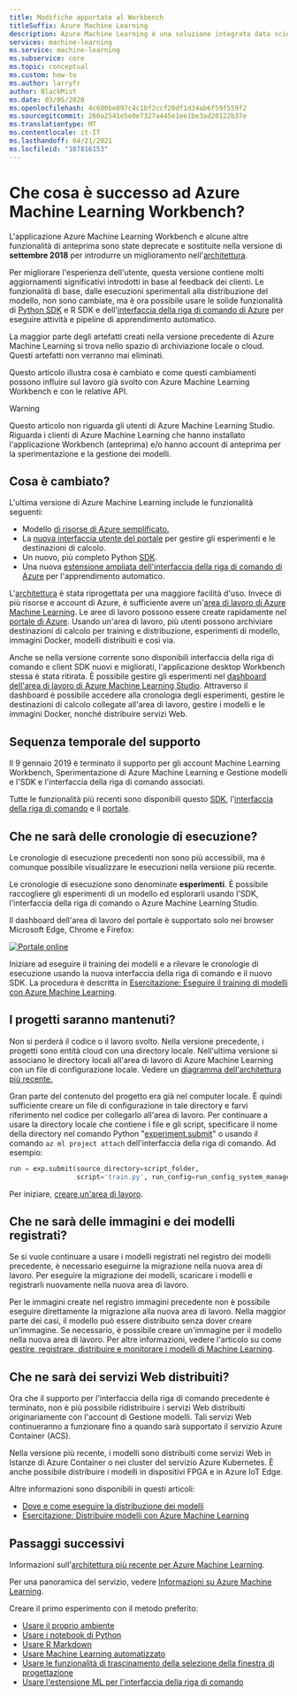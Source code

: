 ```yaml
---
title: Modifiche apportate al Workbench
titleSuffix: Azure Machine Learning
description: Azure Machine Learning è una soluzione integrata data science per modellare e distribuire applicazioni di Machine Learning su scala cloud. La funzionalità Workbench è stata ritirata.
services: machine-learning
ms.service: machine-learning
ms.subservice: core
ms.topic: conceptual
ms.custom: how-to
ms.author: larryfr
author: BlackMist
ms.date: 03/05/2020
ms.openlocfilehash: 4c680be897c4c1bf2ccf20df1d34ab6f59f559f2
ms.sourcegitcommit: 260a2541e5e0e7327a445e1ee1be3ad20122b37e
ms.translationtype: MT
ms.contentlocale: it-IT
ms.lasthandoff: 04/21/2021
ms.locfileid: "107816153"
---
```

# <a name="what-happened-to-azure-machine-learning-workbench"></a>Che cosa è successo ad Azure Machine Learning Workbench?

L'applicazione Azure Machine Learning Workbench e alcune altre funzionalità di anteprima sono state deprecate e sostituite nella versione di **settembre 2018** per introdurre un miglioramento nell'[architettura](concept-azure-machine-learning-architecture.md).

Per migliorare l'esperienza dell'utente, questa versione contiene molti aggiornamenti significativi introdotti in base al feedback dei clienti. Le funzionalità di base, dalle esecuzioni sperimentali alla distribuzione del modello, non sono cambiate, ma è ora possibile usare le solide funzionalità di <a href="/python/api/overview/azure/ml/intro" target="_blank">Python SDK</a> e R SDK e dell'[interfaccia della riga di comando di Azure](reference-azure-machine-learning-cli.md) per eseguire attività e pipeline di apprendimento automatico.

La maggior parte degli artefatti creati nella versione precedente di Azure Machine Learning si trova nello spazio di archiviazione locale o cloud. Questi artefatti non verranno mai eliminati.

Questo articolo illustra cosa è cambiato e come questi cambiamenti possono influire sul lavoro già svolto con Azure Machine Learning Workbench e con le relative API.

>[!Warning]
>Questo articolo non riguarda gli utenti di Azure Machine Learning Studio. Riguarda i clienti di Azure Machine Learning che hanno installato l'applicazione Workbench (anteprima) e/o hanno account di anteprima per la sperimentazione e la gestione dei modelli.


## <a name="what-changed"></a>Cosa è cambiato?

L'ultima versione di Azure Machine Learning include le funzionalità seguenti:
+ Modello [di risorse di Azure semplificato.](concept-azure-machine-learning-architecture.md)
+ La [nuova interfaccia utente del portale](how-to-log-view-metrics.md) per gestire gli esperimenti e le destinazioni di calcolo.
+ Un nuovo, più completo Python <a href="/python/api/overview/azure/ml/intro" target="_blank">SDK</a>.
+ Una nuova [estensione ampliata dell'interfaccia della riga di comando di Azure](reference-azure-machine-learning-cli.md) per l'apprendimento automatico.

L'[architettura](concept-azure-machine-learning-architecture.md) è stata riprogettata per una maggiore facilità d'uso. Invece di più risorse e account di Azure, è sufficiente avere un'[area di lavoro di Azure Machine Learning](concept-workspace.md). Le aree di lavoro possono essere create rapidamente nel [portale di Azure](how-to-manage-workspace.md). Usando un'area di lavoro, più utenti possono archiviare destinazioni di calcolo per training e distribuzione, esperimenti di modello, immagini Docker, modelli distribuiti e così via.

Anche se nella versione corrente sono disponibili interfaccia della riga di comando e client SDK nuovi e migliorati, l'applicazione desktop Workbench stessa è stata ritirata. È possibile gestire gli esperimenti nel [dashboard dell'area di lavoro di Azure Machine Learning Studio](how-to-log-view-metrics.md#view-the-experiment-in-the-web-portal). Attraverso il dashboard è possibile accedere alla cronologia degli esperimenti, gestire le destinazioni di calcolo collegate all'area di lavoro, gestire i modelli e le immagini Docker, nonché distribuire servizi Web.

<a name="timeline"></a>

## <a name="support-timeline"></a>Sequenza temporale del supporto

Il 9 gennaio 2019 è terminato il supporto per gli account Machine Learning Workbench, Sperimentazione di Azure Machine Learning e Gestione modelli e l'SDK e l'interfaccia della riga di comando associati.

Tutte le funzionalità più recenti sono disponibili questo <a href="/python/api/overview/azure/ml/intro" target="_blank">SDK</a>, l'[interfaccia della riga di comando](reference-azure-machine-learning-cli.md) e il [portale](how-to-manage-workspace.md).

## <a name="what-about-run-histories"></a>Che ne sarà delle cronologie di esecuzione?

Le cronologie di esecuzione precedenti non sono più accessibili, ma è comunque possibile visualizzare le esecuzioni nella versione più recente.

Le cronologie di esecuzione sono denominate **esperimenti**. È possibile raccogliere gli esperimenti di un modello ed esplorarli usando l'SDK, l'interfaccia della riga di comando o Azure Machine Learning Studio.

Il dashboard dell'area di lavoro del portale è supportato solo nei browser Microsoft Edge, Chrome e Firefox:

[![Portale online](./media/overview-what-happened-to-workbench/image001.png)](./media/overview-what-happened-to-workbench/image001.png#lightbox)

Iniziare ad eseguire il training dei modelli e a rilevare le cronologie di esecuzione usando la nuova interfaccia della riga di comando e il nuovo SDK. La procedura è descritta in [Esercitazione: Eseguire il training di modelli con Azure Machine Learning](tutorial-train-models-with-aml.md).

## <a name="will-projects-persist"></a>I progetti saranno mantenuti?

Non si perderà il codice o il lavoro svolto. Nella versione precedente, i progetti sono entità cloud con una directory locale. Nell'ultima versione si associano le directory locali all'area di lavoro di Azure Machine Learning con un file di configurazione locale. Vedere un [diagramma dell'architettura più recente.](concept-azure-machine-learning-architecture.md)

Gran parte del contenuto del progetto era già nel computer locale. È quindi sufficiente creare un file di configurazione in tale directory e farvi riferimento nel codice per collegarlo all'area di lavoro. Per continuare a usare la directory locale che contiene i file e gli script, specificare il nome della directory nel comando Python "[experiment.submit](/python/api/azureml-core/azureml.core.experiment.experiment)" o usando il comando `az ml project attach` dell'interfaccia della riga di comando.  Ad esempio:
```python
run = exp.submit(source_directory=script_folder,
                 script='train.py', run_config=run_config_system_managed)
```

Per iniziare, [creare un'area di lavoro](how-to-manage-workspace.md).

## <a name="what-about-my-registered-models-and-images"></a>Che ne sarà delle immagini e dei modelli registrati?

Se si vuole continuare a usare i modelli registrati nel registro dei modelli precedente, è necessario eseguirne la migrazione nella nuova area di lavoro. Per eseguire la migrazione dei modelli, scaricare i modelli e registrarli nuovamente nella nuova area di lavoro.

Per le immagini create nel registro immagini precedente non è possibile eseguire direttamente la migrazione alla nuova area di lavoro. Nella maggior parte dei casi, il modello può essere distribuito senza dover creare un'immagine. Se necessario, è possibile creare un'immagine per il modello nella nuova area di lavoro. Per altre informazioni, vedere l'articolo su come [gestire, registrare, distribuire e monitorare i modelli di Machine Learning](concept-model-management-and-deployment.md).

## <a name="what-about-deployed-web-services"></a>Che ne sarà dei servizi Web distribuiti?

Ora che il supporto per l'interfaccia della riga di comando precedente è terminato, non è più possibile ridistribuire i servizi Web distribuiti originariamente con l'account di Gestione modelli. Tali servizi Web continueranno a funzionare fino a quando sarà supportato il servizio Azure Container (ACS).

Nella versione più recente, i modelli sono distribuiti come servizi Web in Istanze di Azure Container o nei cluster del servizio Azure Kubernetes. È anche possibile distribuire i modelli in dispositivi FPGA e in Azure IoT Edge.

Altre informazioni sono disponibili in questi articoli:
+ [Dove e come eseguire la distribuzione dei modelli](how-to-deploy-and-where.md)
+ [Esercitazione: Distribuire modelli con Azure Machine Learning](tutorial-deploy-models-with-aml.md)

## <a name="next-steps"></a>Passaggi successivi

Informazioni sull'[architettura più recente per Azure Machine Learning](concept-azure-machine-learning-architecture.md).

Per una panoramica del servizio, vedere [Informazioni su Azure Machine Learning](overview-what-is-azure-ml.md).

Creare il primo esperimento con il metodo preferito:

  + [Usare il proprio ambiente](tutorial-1st-experiment-sdk-setup-local.md)
  + [Usare i notebook di Python](tutorial-1st-experiment-sdk-setup.md)
  + [Usare R Markdown](https://github.com/Azure/azureml-sdk-for-r) 
  + [Usare Machine Learning automatizzato](tutorial-designer-automobile-price-train-score.md) 
  + [Usare le funzionalità di trascinamento della selezione della finestra di progettazione](tutorial-first-experiment-automated-ml.md) 
  + [Usare l'estensione ML per l'interfaccia della riga di comando](tutorial-train-deploy-model-cli.md)
